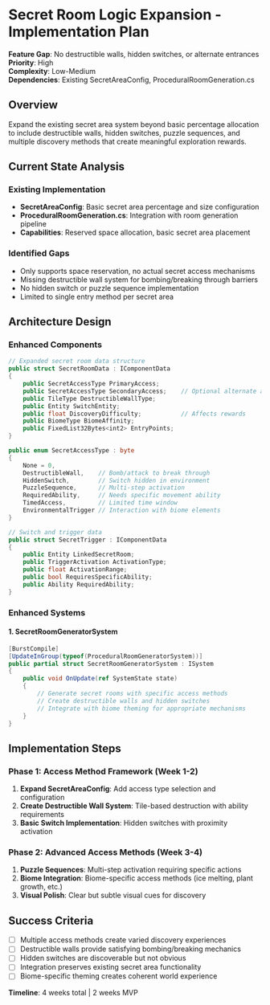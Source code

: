 # Secret Room Logic Expansion - Implementation Plan

**Feature Gap**: No destructible walls, hidden switches, or alternate entrances  
**Priority**: High  
**Complexity**: Low-Medium  
**Dependencies**: Existing SecretAreaConfig, ProceduralRoomGeneration.cs

## Overview

Expand the existing secret area system beyond basic percentage allocation to include destructible walls, hidden switches, puzzle sequences, and multiple discovery methods that create meaningful exploration rewards.

## Current State Analysis

### Existing Implementation
- **SecretAreaConfig**: Basic secret area percentage and size configuration
- **ProceduralRoomGeneration.cs**: Integration with room generation pipeline
- **Capabilities**: Reserved space allocation, basic secret area placement

### Identified Gaps
- Only supports space reservation, no actual secret access mechanisms
- Missing destructible wall system for bombing/breaking through barriers
- No hidden switch or puzzle sequence implementation
- Limited to single entry method per secret area

## Architecture Design

### Enhanced Components

```csharp
// Expanded secret room data structure
public struct SecretRoomData : IComponentData
{
    public SecretAccessType PrimaryAccess;
    public SecretAccessType SecondaryAccess;    // Optional alternate access
    public TileType DestructibleWallType;
    public Entity SwitchEntity;
    public float DiscoveryDifficulty;           // Affects rewards
    public BiomeType BiomeAffinity;
    public FixedList32Bytes<int2> EntryPoints;
}

public enum SecretAccessType : byte
{
    None = 0,
    DestructibleWall,    // Bomb/attack to break through
    HiddenSwitch,        // Switch hidden in environment
    PuzzleSequence,      // Multi-step activation
    RequiredAbility,     // Needs specific movement ability
    TimedAccess,         // Limited time window
    EnvironmentalTrigger // Interaction with biome elements
}

// Switch and trigger data
public struct SecretTrigger : IComponentData
{
    public Entity LinkedSecretRoom;
    public TriggerActivation ActivationType;
    public float ActivationRange;
    public bool RequiresSpecificAbility;
    public Ability RequiredAbility;
}
```

### Enhanced Systems

#### 1. SecretRoomGeneratorSystem
```csharp
[BurstCompile]
[UpdateInGroup(typeof(ProceduralRoomGeneratorSystem))]
public partial struct SecretRoomGeneratorSystem : ISystem
{
    public void OnUpdate(ref SystemState state)
    {
        // Generate secret rooms with specific access methods
        // Create destructible walls and hidden switches
        // Integrate with biome theming for appropriate mechanisms
    }
}
```

## Implementation Steps

### Phase 1: Access Method Framework (Week 1-2)
1. **Expand SecretAreaConfig**: Add access type selection and configuration
2. **Create Destructible Wall System**: Tile-based destruction with ability requirements
3. **Basic Switch Implementation**: Hidden switches with proximity activation

### Phase 2: Advanced Access Methods (Week 3-4)
1. **Puzzle Sequences**: Multi-step activation requiring specific actions
2. **Biome Integration**: Biome-specific access methods (ice melting, plant growth, etc.)
3. **Visual Polish**: Clear but subtle visual cues for discovery

## Success Criteria
- [ ] Multiple access methods create varied discovery experiences
- [ ] Destructible walls provide satisfying bombing/breaking mechanics
- [ ] Hidden switches are discoverable but not obvious
- [ ] Integration preserves existing secret area functionality
- [ ] Biome-specific theming creates coherent world experience

**Timeline**: 4 weeks total | 2 weeks MVP